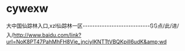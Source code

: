 # cywexw
大中国仙踪林入口,xzl仙踪林一区----------------------------🔃🔃点/此/进/入/http://www.baidu.com/link?url=NoK8PT47PahMhFH8Vie_jnciyIKNTTtVBQKpill6udK&amp;wd
